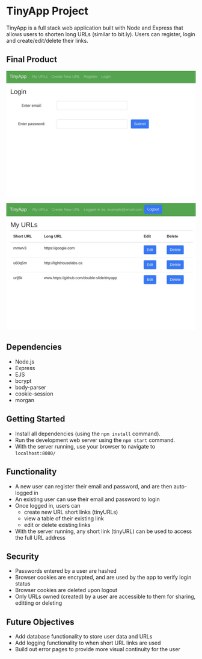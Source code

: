 # TinyApp Project

TinyApp is a full stack web application built with Node and Express that allows users to shorten long URLs (similar to bit.ly). Users can register, login and create/edit/delete their links.

## Final Product

!["Login Page"](https://github.com/double-slide/tinyapp/blob/master/docs/tinyApp_login.jpg "Login Page")

!["URL Summary Page"](https://github.com/double-slide/tinyapp/blob/master/docs/tinyApp_urls.jpg "URL Summary Page")

## Dependencies

- Node.js
- Express
- EJS
- bcrypt
- body-parser
- cookie-session
- morgan

## Getting Started

- Install all dependencies (using the `npm install` command).
- Run the development web server using the `npm start` command.
- With the server running, use your browser to navigate to `localhost:8080/`

## Functionality
- A new user can register their email and password, and are then auto-logged in
- An existing user can use their email and password to login
- Once logged in, users can
  - create new URL short links (tinyURLs)
  - view a table of their existing link
  - edit or delete existing links
- With the server running, any short link (tinyURL) can be used to access the full URL address

## Security
- Passwords entered by a user are hashed
- Browser cookies are encrypted, and are used by the app to verify login status
- Browser cookies are deleted upon logout
- Only URLs owned (created) by a user are accessible to them for sharing, editting or deleting

## Future Objectives
- Add database functionality to store user data and URLs
- Add logging functionality to when short URL links are used
- Build out error pages to provide more visual continuity for the user